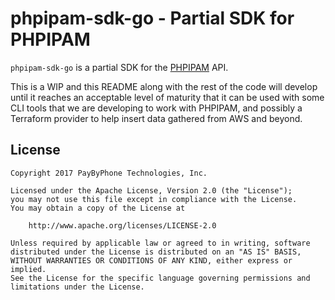 # phpipam-sdk-go - Partial SDK for PHPIPAM

`phpipam-sdk-go` is a partial SDK for the [PHPIPAM][1] API.

[1]: https://phpipam.net/api/api_documentation/

This is a WIP and this README along with the rest of the code will develop until
it reaches an acceptable level of maturity that it can be used with some CLI
tools that we are developing to work with PHPIPAM, and possibly a Terraform
provider to help insert data gathered from AWS and beyond.

## License

```
Copyright 2017 PayByPhone Technologies, Inc.

Licensed under the Apache License, Version 2.0 (the "License");
you may not use this file except in compliance with the License.
You may obtain a copy of the License at

    http://www.apache.org/licenses/LICENSE-2.0

Unless required by applicable law or agreed to in writing, software
distributed under the License is distributed on an "AS IS" BASIS,
WITHOUT WARRANTIES OR CONDITIONS OF ANY KIND, either express or implied.
See the License for the specific language governing permissions and
limitations under the License.
```
